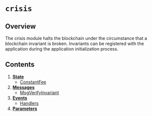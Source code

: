 <!--
order: 0
title: Crisis Overview
parent:
  title: "crisis"
-->

# `crisis`

## Overview

The crisis module halts the blockchain under the circumstance that a blockchain
invariant is broken. Invariants can be registered with the application during
the application initialization process.

## Contents

1. **[State](01_state.md)**
   - [ConstantFee](01_state.md#constantfee)
2. **[Messages](02_messages.md)**
   - [MsgVerifyInvariant](02_messages.md#msgverifyinvariant)
3. **[Events](03_events.md)**
   - [Handlers](03_events.md#handlers)
4. **[Parameters](04_params.md)**
